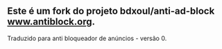 Este é um fork do projeto bdxoul/anti-ad-block www.antiblock.org. 
----------------------------------------------------------------------
Traduzido para anti bloqueador de anúncios - versão 0.


